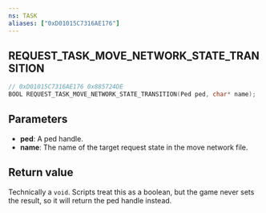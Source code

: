 ```yaml
---
ns: TASK
aliases: ["0xD01015C7316AE176"]
---
```

## REQUEST_TASK_MOVE_NETWORK_STATE_TRANSITION

```c
// 0xD01015C7316AE176 0x885724DE
BOOL REQUEST_TASK_MOVE_NETWORK_STATE_TRANSITION(Ped ped, char* name);
```


## Parameters
* **ped**: A ped handle.
* **name**: The name of the target request state in the move network file.

## Return value
Technically a `void`. Scripts treat this as a boolean, but the game never sets the result, so it will return the ped handle instead.
